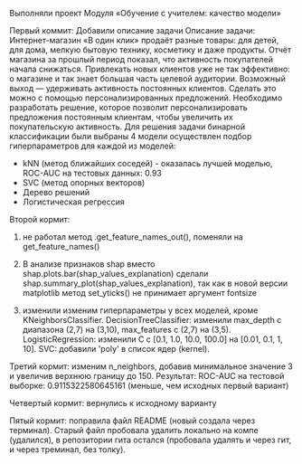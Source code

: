 Выполняли проект  Модуля «Обучение с учителем: качество модели»

Первый коммит: Добавили описание задачи
Описание задачи:
Интернет-магазин «В один клик» продаёт разные товары: для детей, для дома, мелкую бытовую технику, косметику и даже продукты. Отчёт магазина за прошлый период показал, что активность покупателей начала снижаться. Привлекать новых клиентов уже не так эффективно: о магазине и так знает большая часть целевой аудитории. Возможный выход — удерживать активность постоянных клиентов. Сделать это можно с помощью персонализированных предложений.
Необходимо разработать решение, которое позволит персонализировать предложения постоянным клиентам, чтобы увеличить их покупательскую активность.
Для решения задачи бинарной классификации были выбраны 4 модели осуществлен подбор гиперпараметров для каждой из моделей:
- kNN (метод ближайших соседей) - оказалась лучшей моделью, ROC-AUC на тестовых данных: 0.93
- SVC (метод опорных векторов)
- Дерево решений
- Логистическая регрессия


Второй кормит:
1. не работал метод .get_feature_names_out(), поменяли на get_feature_names()

2. В анализе признаков shap вместо shap.plots.bar(shap_values_explanation) сделали shap.summary_plot(shap_values_explanation), так как в новой версии matplotlib метод set_yticks() не принимает аргумент fontsize

3. изменили изменим гиперпараметры у всех моделей, кроме KNeighborsClassifier.
DecisionTreeClassifier: изменили max_depth с диапазона (2,7) на (3,10), max_features с (2,7) на (3,5).
LogisticRegression: изменили C с [0.1, 1.0, 10.0, 100.0] на [0.01, 0.1, 1, 10].
SVC: добавили 'poly' в список ядер (kernel).

Третий кормит: изменим n_neighbors, добавив минимальное значение 3 и увеличив верхнюю границу до 150. Результат: ROC-AUC на тестовой выборке: 0.9115322580645161 (меньше, чем исходных первый вариант)

Четвертый кормит: вернулись к исходному варианту 

Пятый кормит: поправила файл README (новый создала через терминал). Старый файл пробовала удалить локально на компе (удалился), в репозитории гита остался (пробовала удалять и через гит, и через треминал, без толку).
